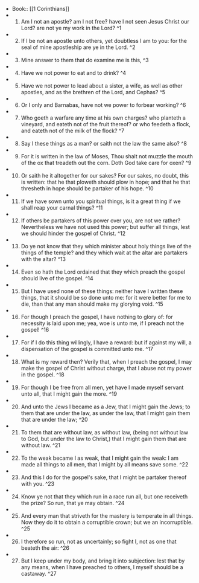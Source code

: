 - Book:: [[1 Corinthians]]
- 1. Am I not an apostle? am I not free? have I not seen Jesus Christ our Lord? are not ye my work in the Lord? ^1
- 2. If I be not an apostle unto others, yet doubtless I am to you: for the seal of mine apostleship are ye in the Lord. ^2
- 3. Mine answer to them that do examine me is this, ^3
- 4. Have we not power to eat and to drink? ^4
- 5. Have we not power to lead about a sister, a wife, as well as other apostles, and as the brethren of the Lord, and Cephas? ^5
- 6. Or I only and Barnabas, have not we power to forbear working? ^6
- 7. Who goeth a warfare any time at his own charges? who planteth a vineyard, and eateth not of the fruit thereof? or who feedeth a flock, and eateth not of the milk of the flock? ^7
- 8. Say I these things as a man? or saith not the law the same also? ^8
- 9. For it is written in the law of Moses, Thou shalt not muzzle the mouth of the ox that treadeth out the corn. Doth God take care for oxen? ^9
- 10. Or saith he it altogether for our sakes? For our sakes, no doubt, this is written: that he that ploweth should plow in hope; and that he that thresheth in hope should be partaker of his hope. ^10
- 11. If we have sown unto you spiritual things, is it a great thing if we shall reap your carnal things? ^11
- 12. If others be partakers of this power over you, are not we rather? Nevertheless we have not used this power; but suffer all things, lest we should hinder the gospel of Christ. ^12
- 13. Do ye not know that they which minister about holy things live of the things of the temple? and they which wait at the altar are partakers with the altar? ^13
- 14. Even so hath the Lord ordained that they which preach the gospel should live of the gospel. ^14
- 15. But I have used none of these things: neither have I written these things, that it should be so done unto me: for it were better for me to die, than that any man should make my glorying void. ^15
- 16. For though I preach the gospel, I have nothing to glory of: for necessity is laid upon me; yea, woe is unto me, if I preach not the gospel! ^16
- 17. For if I do this thing willingly, I have a reward: but if against my will, a dispensation of the gospel is committed unto me. ^17
- 18. What is my reward then? Verily that, when I preach the gospel, I may make the gospel of Christ without charge, that I abuse not my power in the gospel. ^18
- 19. For though I be free from all men, yet have I made myself servant unto all, that I might gain the more. ^19
- 20. And unto the Jews I became as a Jew, that I might gain the Jews; to them that are under the law, as under the law, that I might gain them that are under the law; ^20
- 21. To them that are without law, as without law, (being not without law to God, but under the law to Christ,) that I might gain them that are without law. ^21
- 22. To the weak became I as weak, that I might gain the weak: I am made all things to all men, that I might by all means save some. ^22
- 23. And this I do for the gospel's sake, that I might be partaker thereof with you. ^23
- 24. Know ye not that they which run in a race run all, but one receiveth the prize? So run, that ye may obtain. ^24
- 25. And every man that striveth for the mastery is temperate in all things. Now they do it to obtain a corruptible crown; but we an incorruptible. ^25
- 26. I therefore so run, not as uncertainly; so fight I, not as one that beateth the air: ^26
- 27. But I keep under my body, and bring it into subjection: lest that by any means, when I have preached to others, I myself should be a castaway. ^27
